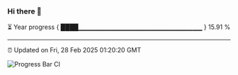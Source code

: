 ### Hi there 👋

⏳ Year progress { ████▁▁▁▁▁▁▁▁▁▁▁▁▁▁▁▁▁▁▁▁▁▁▁▁▁▁ } 15.91 %

---

⏰ Updated on Fri, 28 Feb 2025 01:20:20 GMT

![Progress Bar CI](https://github.com/liununu/liununu/workflows/Progress%20Bar%20CI/badge.svg)
